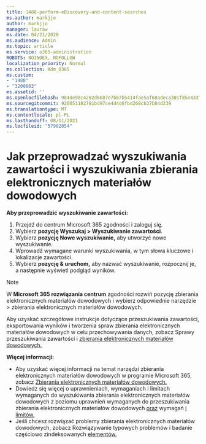 ```yaml
---
title: 1488-perform-eDiscovery-and-content-searches
ms.author: markjjo
author: markjjo
manager: lauraw
ms.date: 04/21/2020
ms.audience: Admin
ms.topic: article
ms.service: o365-administration
ROBOTS: NOINDEX, NOFOLLOW
localization_priority: Normal
ms.collection: Adm_O365
ms.custom:
- "1488"
- "3200003"
ms.assetid: ''
ms.openlocfilehash: 984de98c4282d6687e7b87b5414fae5af68adeca301f85e433fd126641b7b22a
ms.sourcegitcommit: 920051182781bd97ce4d4d6fbd268cb37b84d239
ms.translationtype: MT
ms.contentlocale: pl-PL
ms.lasthandoff: 08/11/2021
ms.locfileid: "57902054"
---
```

# <a name="how-to-perform-content-searches-and-ediscovery-searches"></a>Jak przeprowadzać wyszukiwania zawartości i wyszukiwania zbierania elektronicznych materiałów dowodowych

**Aby przeprowadzić wyszukiwanie zawartości:**

1. Przejdź do centrum Microsoft 365 zgodności i zaloguj się.
2. Wybierz **pozycję Wyszukaj > Wyszukiwanie zawartości**.
3. Wybierz **pozycję Nowe wyszukiwanie,** aby utworzyć nowe wyszukiwanie.
4. Wprowadź wymagane warunki wyszukiwania, w tym słowa kluczowe i lokalizacje zawartości.
5. Wybierz **pozycję & uruchom,** aby nazwać wyszukiwanie, rozpocznij je, a następnie wyświetl podgląd wyników.

> [!NOTE]
> W **Microsoft 365 rozwiązania centrum** zgodności rozwiń pozycję zbierania elektronicznych materiałów dowodowych i wybierz odpowiednie narzędzie  >  zbierania elektronicznych materiałów dowodowych. 

Aby uzyskać szczegółowe instrukcje dotyczące przeszukiwania zawartości, eksportowania wyników i [](https://docs.microsoft.com/microsoft-365/compliance/content-search) tworzenia spraw zbierania elektronicznych materiałów dowodowych w celu przechowywania danych, zobacz Sprawy przeszukiwania zawartości i [zbierania elektronicznych materiałów dowodowych.](https://docs.microsoft.com/microsoft-365/compliance/ediscovery-cases)

**Więcej informacji:**

- Aby uzyskać więcej informacji na temat narzędzi zbierania elektronicznych materiałów dowodowych w programie Microsoft 365, zobacz [Zbierania elektronicznych materiałów dowodowych.](https://docs.microsoft.com/microsoft-365/compliance/ediscovery)
- Dowiedz się więcej o uprawnieniach, wymaganiach i limitach wymaganych do wyszukiwania zbierania elektronicznych materiałów dowodowych z poziomu uprawnień wymaganych do przeszukiwania zbierania elektronicznych materiałów dowodowych [oraz](https://docs.microsoft.com/microsoft-365/compliance/assign-ediscovery-permissions) wymagań [i limitów.](https://docs.microsoft.com/microsoft-365/compliance/limits-for-content-search)
- Jeśli chcesz rozwiązać problemy zbierania [](https://docs.microsoft.com/microsoft-365/compliance/ediscovery-troubleshooting-common-issues) elektronicznych materiałów dowodowych, zobacz Rozwiązywanie typowych problemów i badanie częściowo zindeksowanych [elementów.](https://docs.microsoft.com/microsoft-365/compliance/investigating-partially-indexed-items-in-ediscovery)

